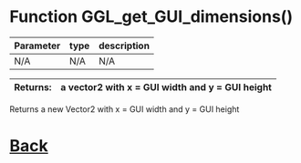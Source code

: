 # Function GGL_get_GUI_dimensions()

|  Parameter    |  type   |     description        |
|--             |       --|--                      |
|   N/A      | N/A  | N/A |

| Returns:  | a vector2 with x = GUI width and y = GUI height |
|--         |                             --|

Returns a new Vector2 with x = GUI width and y = GUI height

# [Back](https://github.com/Ced30/GML-GUI-Library-GGL-Documentation/blob/main/API/Helper_Functions.md)
